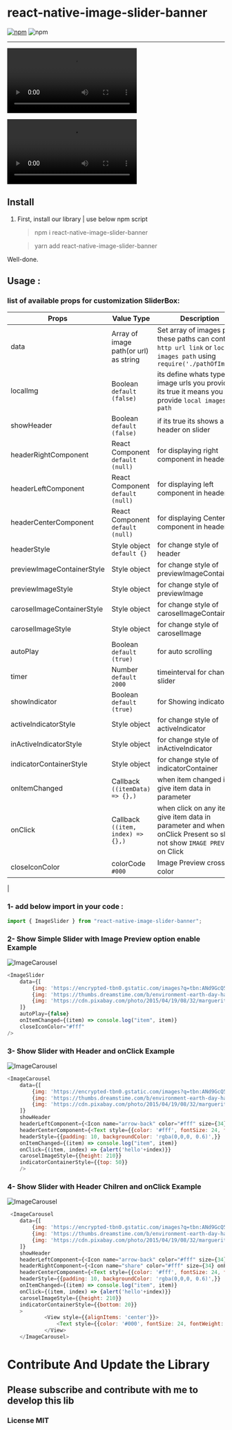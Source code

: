 # react-native-image-slider-banner

[![npm](https://img.shields.io/npm/v/react-native-image-slider-banner.svg)](https://www.npmjs.com/package/react-native-image-slider-banner)  ![npm](https://img.shields.io/npm/dt/react-native-image-slider-banner.svg)


<!-- > `Announce`: All Pull-Requests have been applied. 
>> CI/CD has been integrated to update the package automatically.

[How to send a pull-request for this lib??? > Please Read this section before send a pull request
](#how-to-send-a-pull-request) -->

---

![IOS Demo](assets/ios-demo.mov)

![Android Demo](assets/android-demo.mp4)

## Install

1. First, install our library | use below npm script

   > npm i react-native-image-slider-banner

   > yarn add react-native-image-slider-banner

Well-done.

## Usage :

### list of available props for customization SliderBox:

| Props                        | Value Type                            | Description                                                                                                                                             |
| ---------------------------- | ------------------------------------- | ------------------------------------------------------------------------------------------------------------------------------------------------------- |
| data                       | Array of image path(or url) as string | Set array of images path- these paths can contain `http url link` or `local images path` using `require('./pathOfImage')`                                                                    |
| localImg        | Boolean   `default (false)`          | its define whats type image urls you provide if its true it means you provide `local images path`                                                    |
| showHeader          | Boolean `default (false)`            | if its true its shows a header on slider                                                                                             |
| headerRightComponent               | React Component `default (null)`              |       for displaying right component  in header                        |
| headerLeftComponent               | React Component `default (null)`              |       for displaying left component in header                        |
| headerCenterComponent               | React Component `default (null)`              |       for displaying Center component in header                        |
| headerStyle               | Style object `default {}`              |       for change style of header           |
| previewImageContainerStyle               | Style object              |       for change style of previewImageContainer
| previewImageStyle               | Style object              |       for change style of previewImage
| caroselImageContainerStyle               | Style object              |       for change style of caroselImageContainer
| caroselImageStyle               | Style object              |       for change style of caroselImage
| autoPlay               | Boolean `default (true)`            |       for auto scrolling
|  timer               | Number `default 2000`            |       timeinterval for changing slider
| showIndicator               | Boolean `default (true)` |       for Showing indicator
activeIndicatorStyle               | Style object              |       for change style of activeIndicator
| inActiveIndicatorStyle               | Style object              |       for change style of inActiveIndicator
| indicatorContainerStyle               | Style object              |       for change style of indicatorContainer
| onItemChanged               | Callback    `((itemData) => {},)`              |       when item changed its give item data in parameter
| onClick               | Callback    `((item, index) => {},)`              |       when click on any item its give item data in parameter and when onClick Present so slider not show `IMAGE PREVIEW` on Click
|  closeIconColor               | colorCode    `#000`              |       Image Preview cross icon color
|

### 1- add below import in your code :

```js
import { ImageSlider } from "react-native-image-slider-banner";
```

### 2- Show Simple Slider with Image Preview option enable Example
![ImageCarousel](assets/simple.png)
```js
<ImageSlider 
    data={[
        {img: 'https://encrypted-tbn0.gstatic.com/images?q=tbn:ANd9GcQ5a5uCP-n4teeW2SApcIqUrcQApev8ZVCJkA&usqp=CAU'},
        {img: 'https://thumbs.dreamstime.com/b/environment-earth-day-hands-trees-growing-seedlings-bokeh-green-background-female-hand-holding-tree-nature-field-gra-130247647.jpg'},
        {img: 'https://cdn.pixabay.com/photo/2015/04/19/08/32/marguerite-729510__340.jpg'}
    ]}
    autoPlay={false}
    onItemChanged={(item) => console.log("item", item)}
    closeIconColor="#fff"
/>
```

### 3- Show Slider with Header and onClick Example

![ImageCarousel](assets/withHeader.png)

```js
<ImageCarousel 
    data={[
        {img: 'https://encrypted-tbn0.gstatic.com/images?q=tbn:ANd9GcQ5a5uCP-n4teeW2SApcIqUrcQApev8ZVCJkA&usqp=CAU'},
        {img: 'https://thumbs.dreamstime.com/b/environment-earth-day-hands-trees-growing-seedlings-bokeh-green-background-female-hand-holding-tree-nature-field-gra-130247647.jpg'},
        {img: 'https://cdn.pixabay.com/photo/2015/04/19/08/32/marguerite-729510__340.jpg'}
    ]}
    showHeader
    headerLeftComponent={<Icon name="arrow-back" color="#fff" size={34} onPress={() => Alert.alert("alert")}/>}
    headerCenterComponent={<Text style={{color: '#fff', fontSize: 24, fontWeight: 'bold'}}>Header</Text>}
    headerStyle={{padding: 10, backgroundColor: 'rgba(0,0,0, 0.6)',}}
    onItemChanged={(item) => console.log("item", item)}
    onClick={(item, index) => {alert('hello'+index)}}
    caroselImageStyle={{height: 210}}
    indicatorContainerStyle={{top: 50}}
    />
```

### 4-  Show Slider with Header Chilren and onClick Example

![ImageCarousel](assets/withHeaderAndChildren.png)

```js
 <ImageCarousel 
    data={[
        {img: 'https://encrypted-tbn0.gstatic.com/images?q=tbn:ANd9GcQ5a5uCP-n4teeW2SApcIqUrcQApev8ZVCJkA&usqp=CAU'},
        {img: 'https://thumbs.dreamstime.com/b/environment-earth-day-hands-trees-growing-seedlings-bokeh-green-background-female-hand-holding-tree-nature-field-gra-130247647.jpg'},
        {img: 'https://cdn.pixabay.com/photo/2015/04/19/08/32/marguerite-729510__340.jpg'}
    ]}
    showHeader
    headerLeftComponent={<Icon name="arrow-back" color="#fff" size={34} onPress={() => Alert.alert("alert")}/>}
    headerRightComponent={<Icon name="share" color="#fff" size={34} onPress={() => Alert.alert("alert")}/>}
    headerCenterComponent={<Text style={{color: '#fff', fontSize: 24, fontWeight: 'bold'}}>Title</Text>}
    headerStyle={{padding: 10, backgroundColor: 'rgba(0,0,0, 0.6)',}}
    onItemChanged={(item) => console.log("item", item)}
    onClick={(item, index) => {alert('hello'+index)}}
    caroselImageStyle={{height: 210}}
    indicatorContainerStyle={{bottom: 20}}
    >
            <View style={{alignItems: 'center'}}>
                <Text style={{color: '#000', fontSize: 24, fontWeight: 'bold'}}>Title</Text>
            </View>
    </ImageCarousel>
```



# Contribute And Update the Library

## Please subscribe and contribute with me to develop this lib

### License MIT
